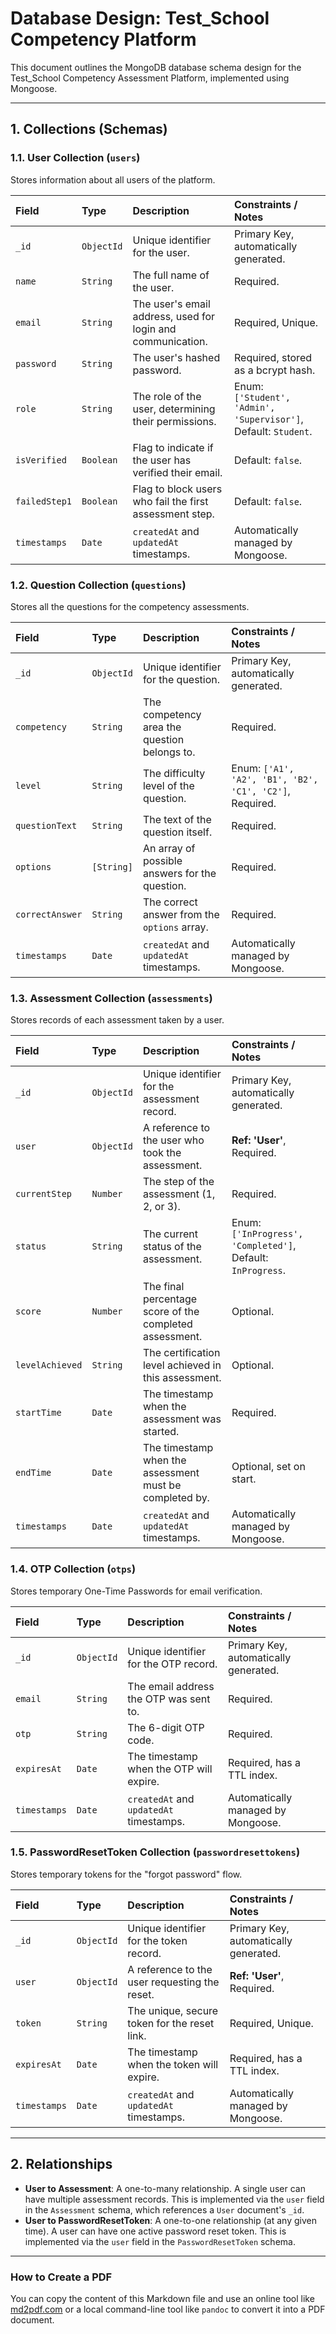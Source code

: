 # Database Design: Test_School Competency Platform

This document outlines the MongoDB database schema design for the Test_School Competency Assessment Platform, implemented using Mongoose.

---

## 1. Collections (Schemas)

### 1.1. User Collection (`users`)

Stores information about all users of the platform.

| Field         | Type       | Description                                                 | Constraints / Notes                                             |
| :------------ | :--------- | :---------------------------------------------------------- | :-------------------------------------------------------------- |
| `_id`         | `ObjectId` | Unique identifier for the user.                             | Primary Key, automatically generated.                           |
| `name`        | `String`   | The full name of the user.                                  | Required.                                                       |
| `email`       | `String`   | The user's email address, used for login and communication. | Required, Unique.                                               |
| `password`    | `String`   | The user's hashed password.                                 | Required, stored as a bcrypt hash.                              |
| `role`        | `String`   | The role of the user, determining their permissions.        | Enum: `['Student', 'Admin', 'Supervisor']`, Default: `Student`. |
| `isVerified`  | `Boolean`  | Flag to indicate if the user has verified their email.      | Default: `false`.                                               |
| `failedStep1` | `Boolean`  | Flag to block users who fail the first assessment step.     | Default: `false`.                                               |
| `timestamps`  | `Date`     | `createdAt` and `updatedAt` timestamps.                     | Automatically managed by Mongoose.                              |

### 1.2. Question Collection (`questions`)

Stores all the questions for the competency assessments.

| Field           | Type       | Description                                    | Constraints / Notes                                     |
| :-------------- | :--------- | :--------------------------------------------- | :------------------------------------------------------ |
| `_id`           | `ObjectId` | Unique identifier for the question.            | Primary Key, automatically generated.                   |
| `competency`    | `String`   | The competency area the question belongs to.   | Required.                                               |
| `level`         | `String`   | The difficulty level of the question.          | Enum: `['A1', 'A2', 'B1', 'B2', 'C1', 'C2']`, Required. |
| `questionText`  | `String`   | The text of the question itself.               | Required.                                               |
| `options`       | `[String]` | An array of possible answers for the question. | Required.                                               |
| `correctAnswer` | `String`   | The correct answer from the `options` array.   | Required.                                               |
| `timestamps`    | `Date`     | `createdAt` and `updatedAt` timestamps.        | Automatically managed by Mongoose.                      |

### 1.3. Assessment Collection (`assessments`)

Stores records of each assessment taken by a user.

| Field           | Type       | Description                                             | Constraints / Notes                                         |
| :-------------- | :--------- | :------------------------------------------------------ | :---------------------------------------------------------- |
| `_id`           | `ObjectId` | Unique identifier for the assessment record.            | Primary Key, automatically generated.                       |
| `user`          | `ObjectId` | A reference to the user who took the assessment.        | **Ref: 'User'**, Required.                                  |
| `currentStep`   | `Number`   | The step of the assessment (1, 2, or 3).                | Required.                                                   |
| `status`        | `String`   | The current status of the assessment.                   | Enum: `['InProgress', 'Completed']`, Default: `InProgress`. |
| `score`         | `Number`   | The final percentage score of the completed assessment. | Optional.                                                   |
| `levelAchieved` | `String`   | The certification level achieved in this assessment.    | Optional.                                                   |
| `startTime`     | `Date`     | The timestamp when the assessment was started.          | Required.                                                   |
| `endTime`       | `Date`     | The timestamp when the assessment must be completed by. | Optional, set on start.                                     |
| `timestamps`    | `Date`     | `createdAt` and `updatedAt` timestamps.                 | Automatically managed by Mongoose.                          |

### 1.4. OTP Collection (`otps`)

Stores temporary One-Time Passwords for email verification.

| Field        | Type       | Description                             | Constraints / Notes                   |
| :----------- | :--------- | :-------------------------------------- | :------------------------------------ |
| `_id`        | `ObjectId` | Unique identifier for the OTP record.   | Primary Key, automatically generated. |
| `email`      | `String`   | The email address the OTP was sent to.  | Required.                             |
| `otp`        | `String`   | The 6-digit OTP code.                   | Required.                             |
| `expiresAt`  | `Date`     | The timestamp when the OTP will expire. | Required, has a TTL index.            |
| `timestamps` | `Date`     | `createdAt` and `updatedAt` timestamps. | Automatically managed by Mongoose.    |

### 1.5. PasswordResetToken Collection (`passwordresettokens`)

Stores temporary tokens for the "forgot password" flow.

| Field        | Type       | Description                                   | Constraints / Notes                   |
| :----------- | :--------- | :-------------------------------------------- | :------------------------------------ |
| `_id`        | `ObjectId` | Unique identifier for the token record.       | Primary Key, automatically generated. |
| `user`       | `ObjectId` | A reference to the user requesting the reset. | **Ref: 'User'**, Required.            |
| `token`      | `String`   | The unique, secure token for the reset link.  | Required, Unique.                     |
| `expiresAt`  | `Date`     | The timestamp when the token will expire.     | Required, has a TTL index.            |
| `timestamps` | `Date`     | `createdAt` and `updatedAt` timestamps.       | Automatically managed by Mongoose.    |

---

## 2. Relationships

- **User to Assessment**: A one-to-many relationship. A single user can have multiple assessment records. This is implemented via the `user` field in the `Assessment` schema, which references a `User` document's `_id`.
- **User to PasswordResetToken**: A one-to-one relationship (at any given time). A user can have one active password reset token. This is implemented via the `user` field in the `PasswordResetToken` schema.

---

### How to Create a PDF

You can copy the content of this Markdown file and use an online tool like [md2pdf.com](https://md2pdf.com/) or a local command-line tool like `pandoc` to convert it into a PDF document.
